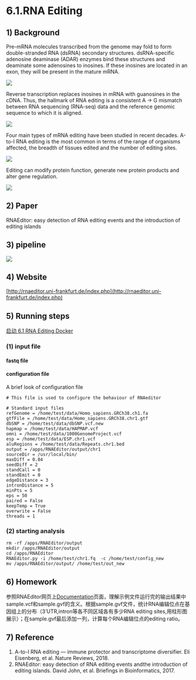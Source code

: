 # 6.1.RNA Editing

## 1\) Background

Pre-mRNA molecules transcribed from the genome may fold to form double-stranded RNA \(dsRNA\) secondary structures. dsRNA-specific adenosine deaminase \(ADAR\) enzymes bind these structures and deaminate some adenosines to inosines. If these inosines are located in an exon, they will be present in the mature mRNA.

![](../../.gitbook/assets/rna_editing.f1.png)

Reverse transcription replaces inosines in mRNA with guanosines in the cDNA. Thus, the hallmark of RNA editing is a consistent A → G mismatch between RNA sequencing \(RNA-seq\) data and the reference genomic sequence to which it is aligned.

![](../../.gitbook/assets/rna_editing.f2.png)

Four main types of mRNA editing have been studied in recent decades. A-to-I RNA editing is the most common in terms of the range of organisms affected, the breadth of tissues edited and the number of editing sites.

![](../../.gitbook/assets/rna_editing.f3.png)

Editing can modify protein function, generate new protein products and alter gene regulation.

![](../../.gitbook/assets/rna_editing.f4.png)

## 2\) Paper

RNAEditor: easy detection of RNA editing events and the introduction of editing islands

## 3\) pipeline

![](../../.gitbook/assets/rna_editing.f5.png)

## 4\) Website

[http://rnaeditor.uni-frankfurt.de/index.php](http://rnaeditor.uni-frankfurt.de/index.php)


## 5\) Running steps

[启动 6.1 RNA Editing Docker](https://lulab2.gitbook.io/teaching/part-iii.-ngs-data-analyses/6.rna-regulation-analyses)

### \(1\) input file

#### fastq file

#### configuration file

A brief look of configuration file

```text
# This file is used to configure the behaviour of RNAeditor

# Standard input files
refGenome = /home/test/data/Homo_sapiens.GRCh38.ch1.fa
gtfFile = /home/test/data/Homo_sapiens.GRCh38.chr1.gtf
dbSNP = /home/test/data/dbSNP.vcf.new
hapmap = /home/test/data/HAPMAP.vcf
omni = /home/test/data/1000GenomeProject.vcf
esp = /home/test/data/ESP.chr1.vcf
aluRegions = /home/test/data/Repeats.chr1.bed
output = /apps/RNAEditor/output/chr1
sourceDir = /usr/local/bin/
maxDiff = 0.04
seedDiff = 2
standCall = 0
standEmit = 0
edgeDistance = 3
intronDistance = 5
minPts = 5
eps = 50
paired = False
keepTemp = True
overwrite = False
threads = 1
```

### \(2\) starting analysis

```text
rm -rf /apps/RNAEditor/output
mkdir /apps/RNAEditor/output
cd /apps/RNAEditor
RNAEditor.py -i /home/test/chr1.fq  -c /home/test/config_new
mv /apps/RNAEditor/output/ /home/test/out_new
```

## 6\) Homework

参照RNAEditor网页上[Documentation](http://rnaeditor.uni-frankfurt.de/documentation.php)页面，理解示例文件运行完的输出结果中sample.vcf和sample.gvf的含义。根据sample.gvf文件，统计RNA编辑位点在基因组上的分布（3‘UTR,intron等各不同区域各有多少RNA editing sites,用柱形图展示）；在sample.gvf最后添加一列，计算每个RNA编辑位点的editing ratio。

## 7\) Reference

1. A-to-I RNA editing — immune protector and transcriptome diversifier. Eli Eisenberg, et al. Nature Reviews, 2018.
2. RNAEditor: easy detection of RNA editing events andthe introduction of editing islands. David John, et al. Briefings in Bioinformatics, 2017.

